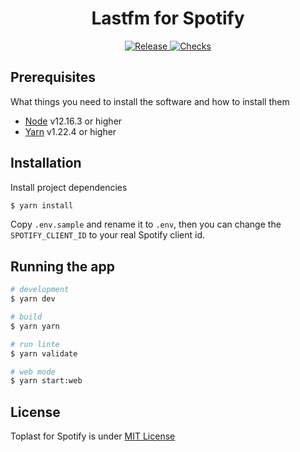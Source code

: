<h1 align="center">Lastfm for Spotify</h1>

<p align="center">
  <a href="https://github.com/castilh0s/toplast-for-spotify/actions?query=workflow%3ARelease">
    <img
      alt="Release"
      src="https://github.com/castilh0s/toplast-for-spotify/workflows/Release/badge.svg"
    />
  </a>
  <a href="https://github.com/castilh0s/toplast-for-spotify/actions?query=workflow%3AChecks">
    <img
      alt="Checks"
      src="https://github.com/castilh0s/toplast-for-spotify/workflows/Checks/badge.svg"
    />
  </a>
</p>

## Prerequisites

What things you need to install the software and how to install them

- [Node](https://nodejs.org/) v12.16.3 or higher
- [Yarn](https://yarnpkg.com/) v1.22.4 or higher

## Installation

Install project dependencies

```bash
$ yarn install
```

Copy `.env.sample` and rename it to `.env`, then you can change the `SPOTIFY_CLIENT_ID` to your real Spotify client id.

## Running the app

```bash
# development
$ yarn dev

# build
$ yarn yarn

# run linte
$ yarn validate

# web mode
$ yarn start:web
```

## License

Toplast for Spotify is under [MIT License](LICENSE)
